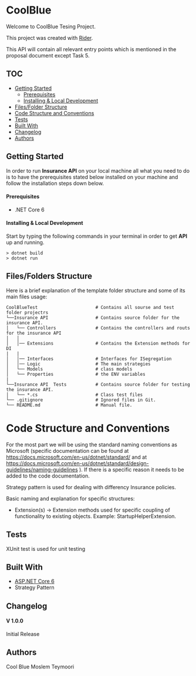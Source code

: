 # CoolBlue

Welcome to CoolBlue Tesing Project.

This project was created with [Rider]([https://visualstudio.microsoft.com/vs/](https://www.jetbrains.com/rider/)).

This API will contain all relevant entry points which is mentioned in the proposal document except Task 5.

## TOC
- [Getting Started](#getting-started)
    - [Prerequisites](#prerequisites)
    - [Installing & Local Development](#installing--local-development)
- [Files/Folder Structure](#filesfolders-structure)
- [Code Structure and Conventions](#code-structure-and-conventions)
- [Tests](#Tests)
- [Built With](#built-with)
- [Changelog](#changelog)
- [Authors](#authors)


## Getting Started
In order to run **Insurance API** on your local machine all what you need to do is
to have the prerequisites stated below installed on your machine and follow the installation steps down below.


#### Prerequisites
- .NET Core 6

#### Installing & Local Development
Start by typing the following commands in your terminal in order to get **API** up and running.

```
> dotnet build
> dotnet run
```


## Files/Folders Structure
Here is a brief explanation of the template folder structure and some of its main files usage:

```
CoolBlueTest                      # Contains all sourse and test folder projectrs
└──Insurance API                  # Contains source folder for the insurance API.
│   └── Controllers               # Contains the controllers and routs for the insurance API
│   │   
│   │── Extensions                # Contains the Extension methods for DI     
|   |
│   │── Interfaces                # Interfaces for ISegregation
│   │── Logic                     # The main strategies
│   └── Models                    # class models
│   └── Properties                # the ENV variables
|
└──Insurance API  Tests           # Contains source folder for testing the insurance API.
│   └── *.cs                      # Class test files
└── .gitignore                    # Ignored files in Git.
└── README.md                     # Manual file.

```

# Code Structure and Conventions
For the most part we will be using the standard naming conventions as Microsoft (specific documentation can be found at https://docs.microsoft.com/en-us/dotnet/standard/ and at https://docs.microsoft.com/en-us/dotnet/standard/design-guidelines/naming-guidelines ).
If there is a specific reason it needs to be added to the code documentation.

Strategy pattern is used for dealing with differency Insurance policies.

Basic naming and explanation for specific structures:
- Extension(s) -> Extension methods used for specific coupling of functionality to existing objects. Example: StartupHelperExtension.


## Tests
XUnit test is used for unit testing

## Built With
- [ASP.NET Core 6 ](https://dotnet.microsoft.com/en-us/apps/aspnet/)
- Strategy Pattern

## Changelog
#### V 1.0.0
Initial Release

## Authors
Cool Blue
Moslem Teymoori

